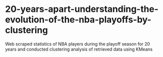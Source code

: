 # 20-years-apart-understanding-the-evolution-of-the-nba-playoffs-by-clustering
 Web scraped statistics of NBA players during the playoff season for 20 years and conducted clustering analysis of retrieved data using KMeans
